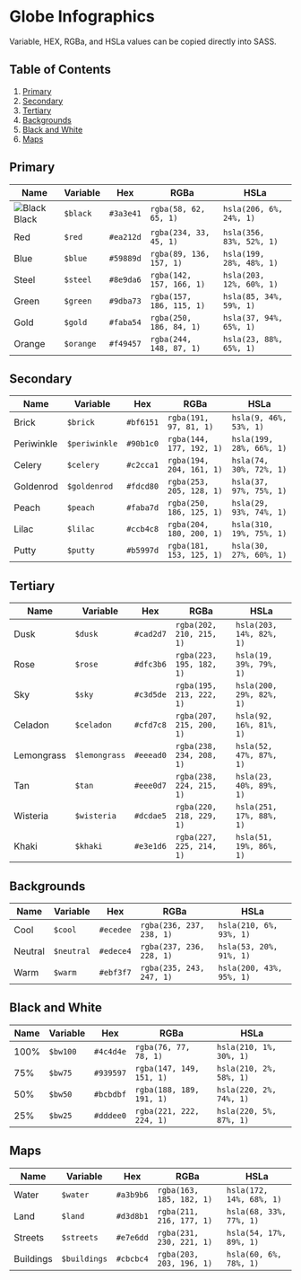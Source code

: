 # Globe Infographics

Variable, HEX, RGBa, and HSLa values can be copied directly into SASS.


## Table of Contents
1. [Primary](#primary)
3. [Secondary](#secondary)
4. [Tertiary](#tertiary)
5. [Backgrounds](#backgrounds)
6. [Black and White](#black-and-white)
7. [Maps](#maps)


## Primary

| Name    | Variable  | Hex       | RGBa                     | HSLa                     |
| ------- | --------- | --------- | ------------------------ | ------------------------ |
| ![Black](https://www.dropbox.com/s/q6ue89lr82x68u1/black.png) Black   | `$black`  | `#3a3e41` | `rgba(58, 62, 65, 1)`    | `hsla(206, 6%, 24%, 1)`  |
| Red     | `$red`    | `#ea212d` | `rgba(234, 33, 45, 1)`   | `hsla(356, 83%, 52%, 1)` |
| Blue    | `$blue`   | `#59889d` | `rgba(89, 136, 157, 1)`  | `hsla(199, 28%, 48%, 1)` |
| Steel   | `$steel`  | `#8e9da6` | `rgba(142, 157, 166, 1)` | `hsla(203, 12%, 60%, 1)` |
| Green   | `$green`  | `#9dba73` | `rgba(157, 186, 115, 1)` | `hsla(85, 34%, 59%, 1)`  |
| Gold    | `$gold`   | `#faba54` | `rgba(250, 186, 84, 1)`  | `hsla(37, 94%, 65%, 1)`  |
| Orange  | `$orange` | `#f49457` | `rgba(244, 148, 87, 1)`  | `hsla(23, 88%, 65%, 1)`  |


## Secondary

| Name       | Variable      | Hex       | RGBa                     | HSLa                     |
| ---------- | ------------- | --------- | ------------------------ | ------------------------ |
| Brick      | `$brick`      | `#bf6151` | `rgba(191, 97, 81, 1)`   | `hsla(9, 46%, 53%, 1)`   |
| Periwinkle | `$periwinkle` | `#90b1c0` | `rgba(144, 177, 192, 1)` | `hsla(199, 28%, 66%, 1)` |
| Celery     | `$celery`     | `#c2cca1` | `rgba(194, 204, 161, 1)` | `hsla(74, 30%, 72%, 1)`  |
| Goldenrod  | `$goldenrod`  | `#fdcd80` | `rgba(253, 205, 128, 1)` | `hsla(37, 97%, 75%, 1)`  |
| Peach      | `$peach`      | `#faba7d` | `rgba(250, 186, 125, 1)` | `hsla(29, 93%, 74%, 1)`  |
| Lilac      | `$lilac`      | `#ccb4c8` | `rgba(204, 180, 200, 1)` | `hsla(310, 19%, 75%, 1)` |
| Putty      | `$putty`      | `#b5997d` | `rgba(181, 153, 125, 1)` | `hsla(30, 27%, 60%, 1)`  |


## Tertiary

| Name       | Variable       | Hex       | RGBa                     | HSLa                     |
| ---------- | -------------- | --------- | ------------------------ | ------------------------ |
| Dusk       | `$dusk`        | `#cad2d7` | `rgba(202, 210, 215, 1)` | `hsla(203, 14%, 82%, 1)` |
| Rose       | `$rose`        | `#dfc3b6` | `rgba(223, 195, 182, 1)` | `hsla(19, 39%, 79%, 1)`  |
| Sky        | `$sky`         | `#c3d5de` | `rgba(195, 213, 222, 1)` | `hsla(200, 29%, 82%, 1)` |
| Celadon    | `$celadon`     | `#cfd7c8` | `rgba(207, 215, 200, 1)` | `hsla(92, 16%, 81%, 1)`  |
| Lemongrass | `$lemongrass`  | `#eeead0` | `rgba(238, 234, 208, 1)` | `hsla(52, 47%, 87%, 1)`  |
| Tan        | `$tan`         | `#eee0d7` | `rgba(238, 224, 215, 1)` | `hsla(23, 40%, 89%, 1)`  |
| Wisteria   | `$wisteria`    | `#dcdae5` | `rgba(220, 218, 229, 1)` | `hsla(251, 17%, 88%, 1)` |
| Khaki      | `$khaki`       | `#e3e1d6` | `rgba(227, 225, 214, 1)` | `hsla(51, 19%, 86%, 1)`  |


## Backgrounds

| Name       | Variable   | Hex       | RGBa                     | HSLa                     |
| ---------- | ---------- | --------- | ------------------------ | ------------------------ |
| Cool       | `$cool`    | `#ecedee` | `rgba(236, 237, 238, 1)` | `hsla(210, 6%, 93%, 1)`  |
| Neutral    | `$neutral` | `#edece4` | `rgba(237, 236, 228, 1)` | `hsla(53, 20%, 91%, 1)`  |
| Warm       | `$warm`    | `#ebf3f7` | `rgba(235, 243, 247, 1)` | `hsla(200, 43%, 95%, 1)` |


## Black and White

| Name | Variable  | Hex      | RGBa                     | HSLa                    |
| ---- | --------- | -------- | ------------------------ | ----------------------- |
| 100% | `$bw100` | `#4c4d4e` | `rgba(76, 77, 78, 1)`    | `hsla(210, 1%, 30%, 1)` |
| 75%  | `$bw75`  | `#939597` | `rgba(147, 149, 151, 1)` | `hsla(210, 2%, 58%, 1)` |
| 50%  | `$bw50`  | `#bcbdbf` | `rgba(188, 189, 191, 1)` | `hsla(220, 2%, 74%, 1)` |
| 25%  | `$bw25`  | `#dddee0` | `rgba(221, 222, 224, 1)` | `hsla(220, 5%, 87%, 1)` |


## Maps

| Name      | Variable     | Hex       | RGBa                     | HSLa                     |
| --------- | ------------ | --------- | ------------------------ | ------------------------ |
| Water     | `$water`     | `#a3b9b6` | `rgba(163, 185, 182, 1)` | `hsla(172, 14%, 68%, 1)` |
| Land      | `$land`      | `#d3d8b1` | `rgba(211, 216, 177, 1)` | `hsla(68, 33%, 77%, 1)`  |
| Streets   | `$streets`   | `#e7e6dd` | `rgba(231, 230, 221, 1)` | `hsla(54, 17%, 89%, 1)`  |
| Buildings | `$buildings` | `#cbcbc4` | `rgba(203, 203, 196, 1)` | `hsla(60, 6%, 78%, 1)`   |
